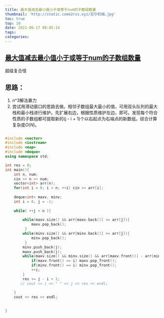 ```yaml
---
title: 最大值减去最小值小于或等于num的子数组数量
thumbnail: 'http://static.come2rss.xyz/尼尔机械.jpg'
toc: true
top: 10
date: 2021-06-17 08:45:14
tags:
categories:
---
```






## **[最大值减去最小值小于或等于num的子数组数量](https://www.nowcoder.com/practice/5fe02eb175974e18b9a546812a17428e?tpId=101&&tqId=33086&rp=1&ru=/ta/programmer-code-interview-guide&qru=/ta/programmer-code-interview-guide/question-ranking)**

超级复合怪

<!-- more -->

## 思路：

1. n^3解法暴力
2. 尝试用滑动窗口的思路去做。相邻子数组最大最小的值，可用双头队列的最大栈和最小栈进行维护。先扩展右边，根据性质维护左边，即可。发现每个符合性质的子数组都可提取新的(j - i + 1)个以右起点为右端点的新数组。综合计算复杂度$O(N)$。

```c++

#include <vector>
#include <iostream>
#include <map>
#include <deque>
using namespace std;

int res = 0;
int main(){
    int n, num;
    cin >> n >> num;
    vector<int> arr(n);
    for(int i = 0; i < n; ++i) cin >> arr[i];
    
    deque<int> maxv, minv;
    int i = 0, j = -1;
    
    while( ++j < n ){
        
        while(maxv.size() && arr[maxv.back()] <= arr[j]){
            maxv.pop_back();
         }
        while(minv.size() && arr[minv.back()] >= arr[j]){
            minv.pop_back();
         }
        minv.push_back(j);
        maxv.push_back(j);
        while(maxv.size() && minv.size() && arr[maxv.front()] - arr[minv.front()] > num){
            if(maxv.front() == i) maxv.pop_front(); 
            if(minv.front() == i) minv.pop_front();
            ++i;
        }
        res += j - i + 1;
       // cout << i << " " << j << res << endl;
    
    }
    cout << res << endl;
    
    
}
```